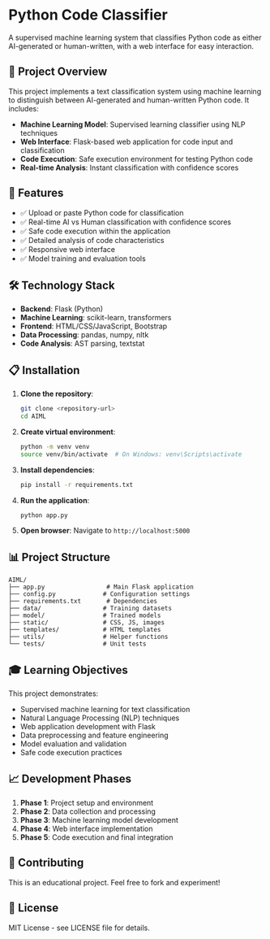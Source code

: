 # Python Code Classifier

A supervised machine learning system that classifies Python code as either AI-generated or human-written, with a web interface for easy interaction.

## 🎯 Project Overview

This project implements a text classification system using machine learning to distinguish between AI-generated and human-written Python code. It includes:

- **Machine Learning Model**: Supervised learning classifier using NLP techniques
- **Web Interface**: Flask-based web application for code input and classification
- **Code Execution**: Safe execution environment for testing Python code
- **Real-time Analysis**: Instant classification with confidence scores

## 🚀 Features

- ✅ Upload or paste Python code for classification
- ✅ Real-time AI vs Human classification with confidence scores
- ✅ Safe code execution within the application
- ✅ Detailed analysis of code characteristics
- ✅ Responsive web interface
- ✅ Model training and evaluation tools

## 🛠️ Technology Stack

- **Backend**: Flask (Python)
- **Machine Learning**: scikit-learn, transformers
- **Frontend**: HTML/CSS/JavaScript, Bootstrap
- **Data Processing**: pandas, numpy, nltk
- **Code Analysis**: AST parsing, textstat

## 📋 Installation

1. **Clone the repository**:
   ```bash
   git clone <repository-url>
   cd AIML
   ```

2. **Create virtual environment**:
   ```bash
   python -m venv venv
   source venv/bin/activate  # On Windows: venv\Scripts\activate
   ```

3. **Install dependencies**:
   ```bash
   pip install -r requirements.txt
   ```

4. **Run the application**:
   ```bash
   python app.py
   ```

5. **Open browser**: Navigate to `http://localhost:5000`

## 📊 Project Structure

```
AIML/
├── app.py                 # Main Flask application
├── config.py             # Configuration settings
├── requirements.txt       # Dependencies
├── data/                 # Training datasets
├── model/                # Trained models
├── static/               # CSS, JS, images
├── templates/            # HTML templates
├── utils/                # Helper functions
└── tests/                # Unit tests
```

## 🎓 Learning Objectives

This project demonstrates:
- Supervised machine learning for text classification
- Natural Language Processing (NLP) techniques
- Web application development with Flask
- Data preprocessing and feature engineering
- Model evaluation and validation
- Safe code execution practices

## 📈 Development Phases

1. **Phase 1**: Project setup and environment
2. **Phase 2**: Data collection and processing
3. **Phase 3**: Machine learning model development
4. **Phase 4**: Web interface implementation
5. **Phase 5**: Code execution and final integration

## 🤝 Contributing

This is an educational project. Feel free to fork and experiment!

## 📄 License

MIT License - see LICENSE file for details.
